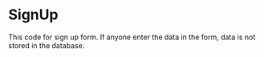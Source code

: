 # SignUp
This code for sign up form. If anyone enter the data in the form, data is not stored in the database.
